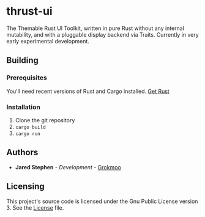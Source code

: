 # thrust-ui
The Themable Rust UI Toolkit, written in pure Rust without any internal mutability, and with a pluggable display backend via Traits.  Currently in very early experimental development.

## Building

### Prerequisites
You'll need recent versions of Rust and Cargo installed.  [Get Rust](https://www.rust-lang.org/)

### Installation
1. Clone the git repository
1. `cargo build`
1. `cargo run`

## Authors
* **Jared Stephen** - *Development* - [Grokmoo](https://github.com/Grokmoo)

## Licensing
This project's source code is licensed under the Gnu Public License version 3.  See the [License](LICENSE) file.
